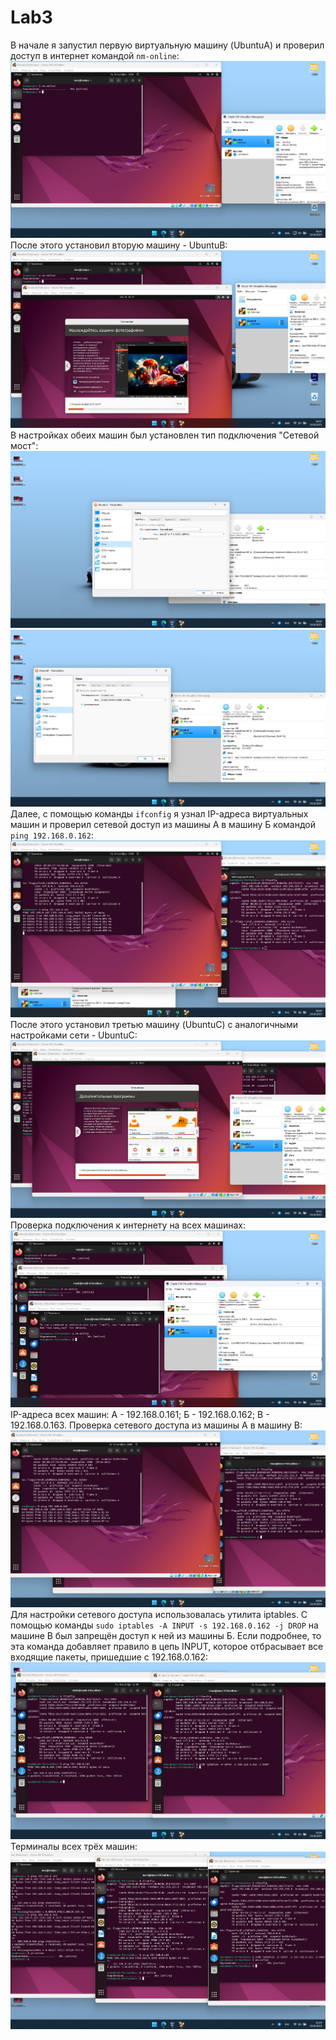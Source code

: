 # Lab3
В начале я запустил первую виртуальную машину (UbuntuA) и проверил доступ в интернет командой `nm-online`:
![](Screenshot_1.png)
После этого установил вторую машину - UbuntuB:
![](Screenshot_2.png)
В настройках обеих машин был установлен тип подключения "Сетевой мост":
![](Screenshot_4.png)
![](Screenshot_5.png)
Далее, с помощью команды `ifconfig` я узнал IP-адреса виртуальных машин и проверил сетевой доступ из машины А в машину Б командой `ping 192.168.0.162`:
![](Screenshot_3.png)
После этого установил третью машину (UbuntuC) с аналогичными настройками сети - UbuntuC:
![](Screenshot_6.png)
Проверка подключения к интернету на всех машинах:
![](Screenshot_7.png)
IP-адреса всех машин:
А - 192.168.0.161;
Б - 192.168.0.162;
В - 192.168.0.163.
Проверка сетевого доступа из машины А в машину В:
![](Screenshot_8.png)
Для настройки сетевого доступа использовалась утилита iptables.
С помощью команды `sudo iptables -A INPUT -s 192.168.0.162 -j DROP` на машине В был запрещён доступ к ней из машины Б. Если подробнее, то эта команда добавляет правило в цепь INPUT, которое отбрасывает все входящие пакеты, пришедшие с 192.168.0.162:
![](Screenshot_9.png)
Терминалы всех трёх машин:
![](Screenshot_10.png)
